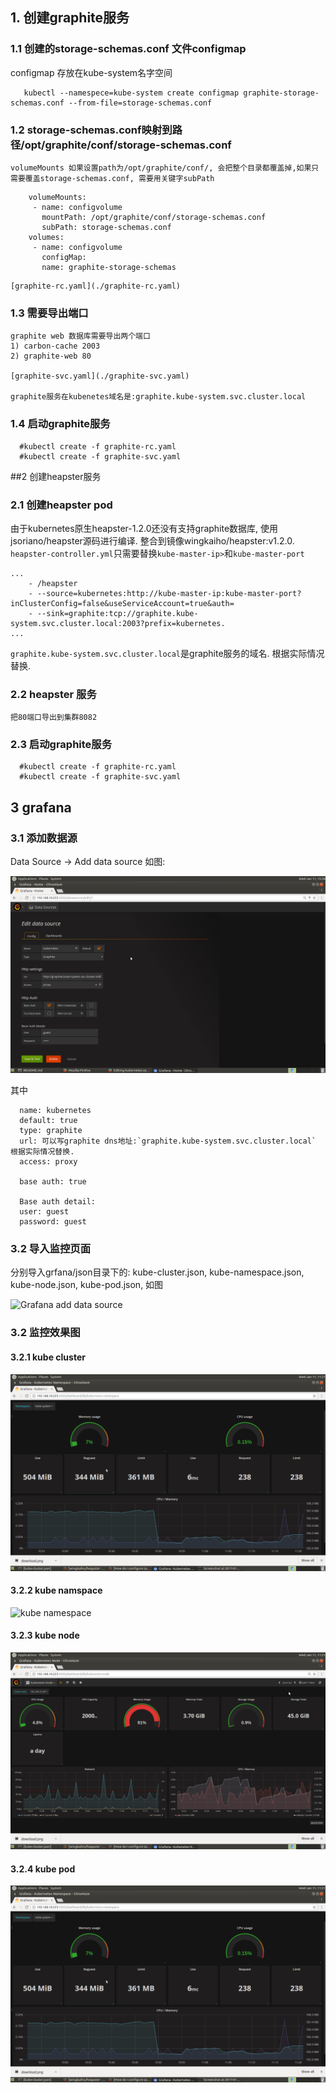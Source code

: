 ## 1. 创建graphite服务

### 1.1 创建的storage-schemas.conf 文件configmap
   configmap 存放在kube-system名字空间
```
   kubectl --namespece=kube-system create configmap graphite-storage-schemas.conf --from-file=storage-schemas.conf
```

### 1.2 storage-schemas.conf映射到路径/opt/graphite/conf/storage-schemas.conf
    volumeMounts 如果设置path为/opt/graphite/conf/, 会把整个目录都覆盖掉,如果只需要覆盖storage-schemas.conf, 需要用关键字subPath
```	
    volumeMounts:
     - name: configvolume
       mountPath: /opt/graphite/conf/storage-schemas.conf
       subPath: storage-schemas.conf
    volumes:
     - name: configvolume
       configMap:
       name: graphite-storage-schemas
```
    [graphite-rc.yaml](./graphite-rc.yaml)

### 1.3 需要导出端口
    graphite web 数据库需要导出两个端口
    1) carbon-cache 2003
    2) graphite-web 80

    [graphite-svc.yaml](./graphite-svc.yaml)
    
    graphite服务在kubenetes域名是:graphite.kube-system.svc.cluster.local

### 1.4 启动graphite服务
```
  #kubectl create -f graphite-rc.yaml
  #kubectl create -f graphite-svc.yaml
```

##2 创建heapster服务

### 2.1 创建heapster pod
  由于kubernetes原生heapster-1.2.0还没有支持graphite数据库, 使用jsoriano/heapster源码进行编译. 整合到镜像wingkaiho/heapster:v1.2.0. `heapster-controller.yml`只需要替换`kube-master-ip>`和`kube-master-port`
```
...
    - /heapster
    - --source=kubernetes:http://kube-master-ip:kube-master-port?inClusterConfig=false&useServiceAccount=true&auth=
    - --sink=graphite:tcp://graphite.kube-system.svc.cluster.local:2003?prefix=kubernetes.
...
```
  
  `graphite.kube-system.svc.cluster.local`是graphite服务的域名. 根据实际情况替换.

### 2.2 heapster 服务
    把80端口导出到集群8082

### 2.3 启动graphite服务
```
  #kubectl create -f graphite-rc.yaml
  #kubectl create -f graphite-svc.yaml
```

## 3 grafana

### 3.1 添加数据源

  Data Source -> Add data source 如图:

  ![Grafana add data source](png/add-datasource.png)

  其中
```
  name: kubernetes
  default: true
  type: graphite
  url: 可以写graphite dns地址:`graphite.kube-system.svc.cluster.local` 根据实际情况替换.
  access: proxy
 
  base auth: true
  
  Base auth detail:
  user: guest
  password: guest
```    
### 3.2 导入监控页面

  分别导入grfana/json目录下的: kube-cluster.json, kube-namespace.json, kube-node.json, kube-pod.json, 如图

  ![Grafana add data source](png/import-.png)


### 3.2 监控效果图

#### 3.2.1 kube cluster
![kube cluster](png/kube-cluster.png)

#### 3.2.2 kube namspace 
![kube namespace](png/kube-namespece.png)

#### 3.2.3 kube node
![kube node](png/kube-node.png)

#### 3.2.4 kube pod
![kube pod](png/kube-cluster.png)
